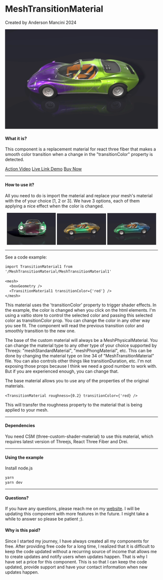 # MeshTransitionMaterial

Created by Anderson Mancini 2024

![MeshTransitionMaterial in action](/public/img_preview_1.png)

#### What it is?

This component is a replacement material for react three fiber that makes a smooth color transition when a change in the "transitionColor" property is detected.

[Action Video](https://youtu.be/0upCVT8kkW8?si=bd_KYXcSFJol43ko)
[Live Link Demo](https://mesh-transition-material.vercel.app/)
[Buy Now](https://www.patreon.com/andersonmancini/shop/meshtransitionmaterial-for-react-three-121382?source=storefront)

<hr />

#### How to use it?

All you need to do is import the material and replace your mesh's material with the <TransitionMaterial /> of your choice [1, 2 or 3]. We have 3 options, each of them applying a nice effect when the color is changed.

<div align="center">
  <img src="/public/img_preview_2.png" width="32%" />
  <img src="/public/img_preview_3.png" width="32%" /> 
  <img src="/public/img_preview_4.png" width="32%" />
</div>
<hr />
See a code example:

```
import TransitionMaterial1 from '/MeshTransitionMaterial/MeshTransitionMaterial1'

<mesh>
  <boxGeometry />
  <TransitionMaterial1 transitionColor={'red'} />
</mesh>
```

This material uses the 'transitionColor' property to trigger shader effects. In the example, the color is changed when you click on the html elements. I'm using a valtio store to control the selected color and passing this selected color as transitionColor prop. You can change the color in any other way you see fit. The component will read the previous transition color and smoothly transition to the new one.

The base of the custom material will always be a MeshPhysicalMaterial. You can change the material type to any other type of your choice supported by Threejs: "meshStandardMaterial", "meshPhongMaterial", etc. This can be done by changing the material type on line 34 of "MeshTransitionMaterial" file. You can also controls other things like transitionDuration, etc. I'm not exposing those props because I think we need a good number to work with. But if you are experienced enough, you can change that.

The base material allows you to use any of the properties of the original materials.

`<TransitionMaterial roughness={0.2} transitionColor={'red} />`

This will transfer the roughness property to the material that is being applied to your mesh.

<hr />

#### Dependencies

You need CSM (three-custom-shader-material) to use this material, which requires latest version of Threejs, React Three Fiber and Drei.

<hr />

#### Using the example

Install node.js

```
yarn
yarn dev
```

<hr />

#### Questions?

If you have any questions, please reach me on my [website](https://andersonmancini.dev). I will be updating this component with more features in the future. I might take a while to answer so please be patient ;).

#### Why is this paid?

Since I started my journey, I have always created all my components for free. After providing free code for a long time, I realized that it is difficult to keep the code updated without a recurring source of income that allows me to create updates and notify users when updates happen. That is why I have set a price for this component. This is so that I can keep the code updated, provide support and have your contact information when new updates happen.
